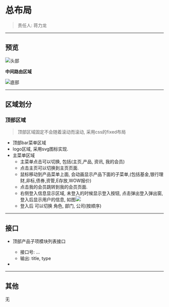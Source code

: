 
# 总布局

> 责任人: 蒋力龙
---
## 预览
![头部](./doc/header.png)

**中间路由区域**

![底部](./doc/footer.png)

----

## 区域划分
### 顶部区域
>顶部区域固定不会随着滚动而滚动, 采用css的fixed布局

  - 顶部bar菜单区域
  - logo区域, 采用svg图标实现.
  - 主菜单区域
    - 主菜单点击可以切换, 包括(主页,产品, 资讯, 我的会员) 
    - 点击主页可以切换到主页页面. 
	- 鼠标移动到产品菜单上面, 会动画显示产品下面的子菜单,(包括基金,银行理财,非标,债券,资管,E存放,WOW报价)	
    - 点击我的会员跳转到我的会员页面. 
    - 右侧登入信息显示区域, 未登入的时候显示登入按钮, 点击弹出登入弹出窗,登入后显示用户的信息, 如图![](./doc/abc.png)
    - 登入后  可以切换  角色, 部门, 公司(按顺序)
-----
## 接口
* 顶部产品子项模块列表接口 
  - 接口号: ...
  - 输出: 
    title, type  

* 


---
## 其他
无
